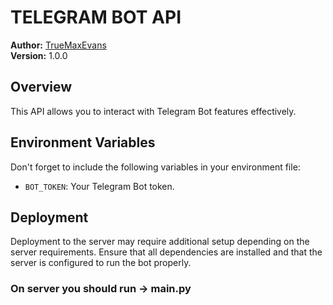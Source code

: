 # TELEGRAM BOT API

**Author:** [TrueMaxEvans](https://github.com/truemaxevans)  
**Version:** 1.0.0

## Overview

This API allows you to interact with Telegram Bot features effectively.


## Environment Variables

Don't forget to include the following variables in your environment file:

- `BOT_TOKEN`: Your Telegram Bot token.

## Deployment

Deployment to the server may require additional setup depending on the server requirements. Ensure that all dependencies are installed and that the server is configured to run the bot properly.

### On server you should run -> main.py